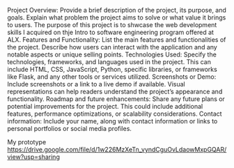 Project Overview:
Provide a brief description of the project, its purpose, and goals. Explain what problem the project aims to solve or what value it brings to users.
The purpose of this project is to shwcase the web development skills I acquired on thje Intro to software engineering program offered at ALX.
Features and Functionality:
List the main features and functionalities of the project. Describe how users can interact with the application and any notable aspects or unique selling points.
Technologies Used:
Specify the technologies, frameworks, and languages used in the project. This can include HTML, CSS, JavaScript, Python, specific libraries, or frameworks like Flask, and any other tools or services utilized.
Screenshots or Demo:
Include screenshots or a link to a live demo if available. Visual representations can help readers understand the project’s appearance and functionality.
Roadmap and future enhancements:
Share any future plans or potential improvements for the project. This could include additional features, performance optimizations, or scalability considerations.
Contact information:
Include your name, along with contact information or links to personal portfolios or social media profiles.



My prototype
https://drive.google.com/file/d/1w226MzXeTn_vyndCguOvLdaowMxpGQAR/view?usp=sharing